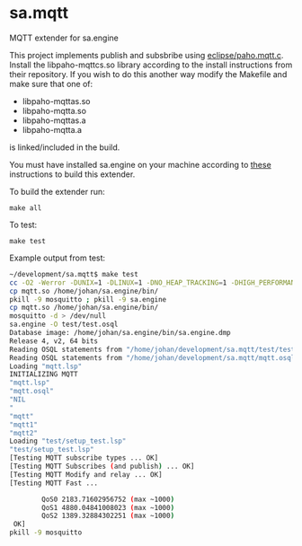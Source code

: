# sa.mqtt
MQTT extender for sa.engine

This project implements publish and subsbribe using [eclipse/paho.mqtt.c](https://github.com/eclipse/paho.mqtt.c). 
Install the libpaho-mqttcs.so library according to the install instructions from their repository. 
If you wish to do this another way modify the Makefile and make sure that one of:

* libpaho-mqttas.so 
* libpaho-mqtta.so 
* libpaho-mqttas.a 
* libpaho-mqtta.a 

is linked/included in the build.

You must have installed sa.engine on your machine according to [these](TBD) instructions to build this extender.

To build the extender run:

```
make all
```

To test:

```
make test
```

Example output from test:

```bash
~/development/sa.mqtt$ make test
cc -O2 -Werror -DUNIX=1 -DLINUX=1 -DNO_HEAP_TRACKING=1 -DHIGH_PERFORMANCE=1  -fPIC -I/home/johan/sa.engine/C -Iinclude -shared -o mqtt.so src/mqtt.c src/cbfns.c src/sa_circular_buff.c -L/home/johan/sa.engine/bin -lsa.kernel -l:libpaho-mqtt3as.so
cp mqtt.so /home/johan/sa.engine/bin/
pkill -9 mosquitto ; pkill -9 sa.engine
cp mqtt.so /home/johan/sa.engine/bin/
mosquitto -d > /dev/null
sa.engine -O test/test.osql
Database image: /home/johan/sa.engine/bin/sa.engine.dmp
Release 4, v2, 64 bits
Reading OSQL statements from "/home/johan/development/sa.mqtt/test/test.osql"
Reading OSQL statements from "/home/johan/development/sa.mqtt/mqtt.osql"
Loading "mqtt.lsp"
INITIALIZING MQTT
"mqtt.lsp"
"mqtt.osql"
"NIL
"
"mqtt"
"mqtt1"
"mqtt2"
Loading "test/setup_test.lsp"
"test/setup_test.lsp"
[Testing MQTT subscribe types ... OK]
[Testing MQTT Subscribes (and publish) ... OK]
[Testing MQTT Modify and relay ... OK]
[Testing MQTT Fast ...

        QoS0 2183.71602956752 (max ~1000)
        QoS1 4880.04841008023 (max ~1000)
        QoS2 1389.32884302251 (max ~1000)
 OK]
pkill -9 mosquitto
```
